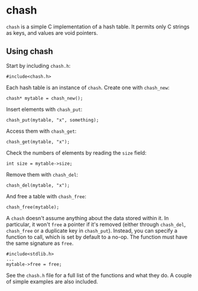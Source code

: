 chash
=====

`chash` is a simple C implementation of a hash table. It permits only
C strings as keys, and values are void pointers.

Using chash
-----------

Start by including `chash.h`:

    #include<chash.h>

Each hash table is an instance of `chash`. Create one with `chash_new`:

    chash* mytable = chash_new();

Insert elements with `chash_put`:

    chash_put(mytable, "x", something);

Access them with `chash_get`:

    chash_get(mytable, "x");

Check the numbers of elements by reading the `size` field:

    int size = mytable->size;

Remove them with `chash_del`:

    chash_del(mytable, "x");

And free a table with `chash_free`:

    chash_free(mytable);

A `chash` doesn't assume anything about the data stored within it. In
particular, it won't `free` a pointer if it's removed (either through
`chash_del`, `chash_free` or a duplicate key in `chash_put`). Instead, you
can specify a function to call, which is set by default to a no-op. 
The function must have the same signature as `free`.

    #include<stdlib.h>
    ...
    mytable->free = free;

See the `chash.h` file for a full list of the functions and what they do.
A couple of simple examples are also included.

